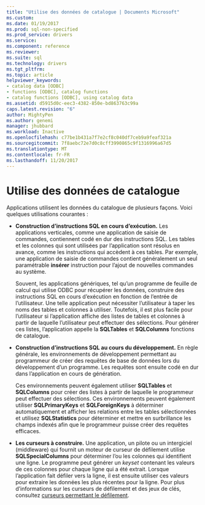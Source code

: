```yaml
---
title: "Utilise des données de catalogue | Documents Microsoft"
ms.custom: 
ms.date: 01/19/2017
ms.prod: sql-non-specified
ms.prod_service: drivers
ms.service: 
ms.component: reference
ms.reviewer: 
ms.suite: sql
ms.technology: drivers
ms.tgt_pltfrm: 
ms.topic: article
helpviewer_keywords:
- catalog data [ODBC]
- functions [ODBC], catalog functions
- catalog functions [ODBC], using catalog data
ms.assetid: d5915d0c-eec3-4382-850e-bd863763c99a
caps.latest.revision: "6"
author: MightyPen
ms.author: genemi
manager: jhubbard
ms.workload: Inactive
ms.openlocfilehash: c77be1b431a7f7e2cf8c040df7ceb9a9feaf321a
ms.sourcegitcommit: 7f8aebc72e7d0c8cff3990865c9f1316996a67d5
ms.translationtype: MT
ms.contentlocale: fr-FR
ms.lasthandoff: 11/20/2017
---
```

# <a name="uses-of-catalog-data"></a>Utilise des données de catalogue
Applications utilisent les données du catalogue de plusieurs façons. Voici quelques utilisations courantes :  
  
-   **Construction d’instructions SQL en cours d’exécution.** Les applications verticales, comme une application de saisie de commandes, contiennent codé en dur des instructions SQL. Les tables et les colonnes qui sont utilisées par l’application sont résolus en avance, comme les instructions qui accèdent à ces tables. Par exemple, une application de saisie de commandes contient généralement un seul paramétrable **insérer** instruction pour l’ajout de nouvelles commandes au système.  
  
     Souvent, les applications génériques, tel qu’un programme de feuille de calcul qui utilise ODBC pour récupérer les données, construire des instructions SQL en cours d’exécution en fonction de l’entrée de l’utilisateur. Une telle application peut nécessiter l’utilisateur à taper les noms des tables et colonnes à utiliser. Toutefois, il est plus facile pour l’utilisateur si l’application affiche des listes de tables et colonnes à partir de laquelle l’utilisateur peut effectuer des sélections. Pour générer ces listes, l’application appelle la **SQLTables** et **SQLColumns** fonctions de catalogue.  
  
-   **Construction d’instructions SQL au cours du développement.** En règle générale, les environnements de développement permettant au programmeur de créer des requêtes de base de données lors du développement d’un programme. Les requêtes sont ensuite codé en dur dans l’application en cours de génération.  
  
     Ces environnements peuvent également utiliser **SQLTables** et **SQLColumns** pour créer des listes à partir de laquelle le programmeur peut effectuer des sélections. Ces environnements peuvent également utiliser **SQLPrimaryKeys** et **SQLForeignKeys** à déterminer automatiquement et afficher les relations entre les tables sélectionnées et utilisez **SQLStatistics** pour déterminer et mettre en surbrillance les champs indexés afin que le programmeur puisse créer des requêtes efficaces.  
  
-   **Les curseurs à construire.** Une application, un pilote ou un intergiciel (middleware) qui fournit un moteur de curseur de défilement utilise **SQLSpecialColumns** pour déterminer l’ou les colonnes qui identifient une ligne. Le programme peut générer un *keyset* contenant les valeurs de ces colonnes pour chaque ligne qui a été extrait. Lorsque l’application fait défiler vers la ligne, il est ensuite utiliser ces valeurs pour extraire les données les plus récentes pour la ligne. Pour plus d’informations sur les curseurs de défilement et des jeux de clés, consultez [curseurs permettant le défilement](../../../odbc/reference/develop-app/scrollable-cursors.md).
